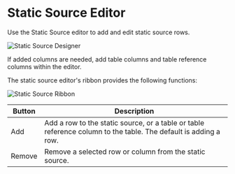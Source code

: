 # Static Source Editor

Use the Static Source editor to add and edit static source rows.

![Static Source Designer](https://varigencecom.blob.core.windows.net/images-mistdocumentation-editoroverviews/StaticSource1.png)

If added columns are needed, add table columns and table reference columns within the editor.

The static source editor's ribbon provides the following functions:

![Static Source Ribbon](https://varigencecom.blob.core.windows.net/images-mistdocumentation-editoroverviews/StaticSource2.png)

Button | Description
--- | ---
Add | Add a row to the static source, or a table or table reference column to the table. The default is adding a row.
Remove | Remove a selected row or column from the static source.
